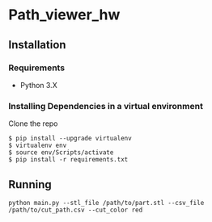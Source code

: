 # Path_viewer_hw
## Installation
### Requirements
* Python 3.X

### Installing Dependencies in a virtual environment
Clone the repo
```
$ pip install --upgrade virtualenv
$ virtualenv env
$ source env/Scripts/activate
$ pip install -r requirements.txt
```
## Running
```python main.py --stl_file /path/to/part.stl --csv_file /path/to/cut_path.csv --cut_color red```
